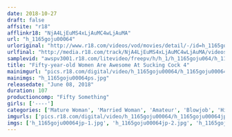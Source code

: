 ```yaml
---
date: 2018-10-27
draft: false
affsite: "r18"
afflinkr18: "NjA4LjEuMS4xLjAuMC4wLjAuMA"
url: "h_1165goju00064"
urloriginal: "http://www.r18.com/videos/vod/movies/detail/-/id=h_1165goju00064"
urlfinal: "http://media.r18.com/track/NjA4LjEuMS4xLjAuMC4wLjAuMA/videos/vod/movies/detail/-/id=h_1165goju00064"
samplevid: "awspv3001.r18.com/litevideo/freepv/h/h_1/h_1165goju064/h_1165goju064_dmb_w.mp4"
title: "Fifty-year-old Women Are Awesome At Sucking Cock 4"
mainimgurl: "pics.r18.com/digital/video/h_1165goju00064/h_1165goju00064ps.jpg"
mainimgs: "h_1165goju00064ps.jpg"
releasedate: "June 08, 2018"
duration: 107
productioncomp: "Fifty Something"
girls: ['----']
categories: ['Mature Woman', 'Married Woman', 'Amateur', 'Blowjob', 'Hi-Def']
imgurls: ['pics.r18.com/digital/video/h_1165goju00064/h_1165goju00064jp-1.jpg', 'pics.r18.com/digital/video/h_1165goju00064/h_1165goju00064jp-2.jpg', 'pics.r18.com/digital/video/h_1165goju00064/h_1165goju00064jp-3.jpg', 'pics.r18.com/digital/video/h_1165goju00064/h_1165goju00064jp-4.jpg', 'pics.r18.com/digital/video/h_1165goju00064/h_1165goju00064jp-5.jpg', 'pics.r18.com/digital/video/h_1165goju00064/h_1165goju00064jp-6.jpg', 'pics.r18.com/digital/video/h_1165goju00064/h_1165goju00064jp-7.jpg', 'pics.r18.com/digital/video/h_1165goju00064/h_1165goju00064jp-8.jpg', 'pics.r18.com/digital/video/h_1165goju00064/h_1165goju00064jp-9.jpg', 'pics.r18.com/digital/video/h_1165goju00064/h_1165goju00064jp-10.jpg', 'pics.r18.com/digital/video/h_1165goju00064/h_1165goju00064jp-11.jpg', 'pics.r18.com/digital/video/h_1165goju00064/h_1165goju00064jp-12.jpg', 'pics.r18.com/digital/video/h_1165goju00064/h_1165goju00064jp-13.jpg', 'pics.r18.com/digital/video/h_1165goju00064/h_1165goju00064jp-14.jpg', 'pics.r18.com/digital/video/h_1165goju00064/h_1165goju00064jp-15.jpg', 'pics.r18.com/digital/video/h_1165goju00064/h_1165goju00064jp-16.jpg', 'pics.r18.com/digital/video/h_1165goju00064/h_1165goju00064jp-17.jpg', 'pics.r18.com/digital/video/h_1165goju00064/h_1165goju00064jp-18.jpg', 'pics.r18.com/digital/video/h_1165goju00064/h_1165goju00064jp-19.jpg', 'pics.r18.com/digital/video/h_1165goju00064/h_1165goju00064jp-20.jpg']
imgs: ['h_1165goju00064jp-1.jpg', 'h_1165goju00064jp-2.jpg', 'h_1165goju00064jp-3.jpg', 'h_1165goju00064jp-4.jpg', 'h_1165goju00064jp-5.jpg', 'h_1165goju00064jp-6.jpg', 'h_1165goju00064jp-7.jpg', 'h_1165goju00064jp-8.jpg', 'h_1165goju00064jp-9.jpg', 'h_1165goju00064jp-10.jpg', 'h_1165goju00064jp-11.jpg', 'h_1165goju00064jp-12.jpg', 'h_1165goju00064jp-13.jpg', 'h_1165goju00064jp-14.jpg', 'h_1165goju00064jp-15.jpg', 'h_1165goju00064jp-16.jpg', 'h_1165goju00064jp-17.jpg', 'h_1165goju00064jp-18.jpg', 'h_1165goju00064jp-19.jpg', 'h_1165goju00064jp-20.jpg']
---
```

